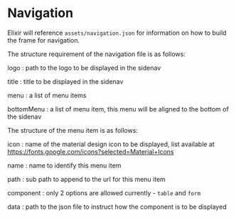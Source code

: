 # Navigation

Elixir will reference `assets/navigation.json` for information on how to build the frame for navigation. 

The structure requirement of the navigation file is as follows:

logo
: path to the logo to be displayed in the sidenav

title 
: title to be displayed in the sidenav

menu 
: a list of menu items

bottomMenu 
: a list of menu item, this menu will be aligned to the bottom of the sidenav

The structure of the menu item is as follows:

icon
: name of the material design icon to be displayed, list available at https://fonts.google.com/icons?selected=Material+Icons

name 
: name to identify this menu item

path
: sub path to append to the url for this menu item

component
: only 2 options are allowed currently - `table` and `form`

data
: path to the json file to instruct how the component is to be displayed

